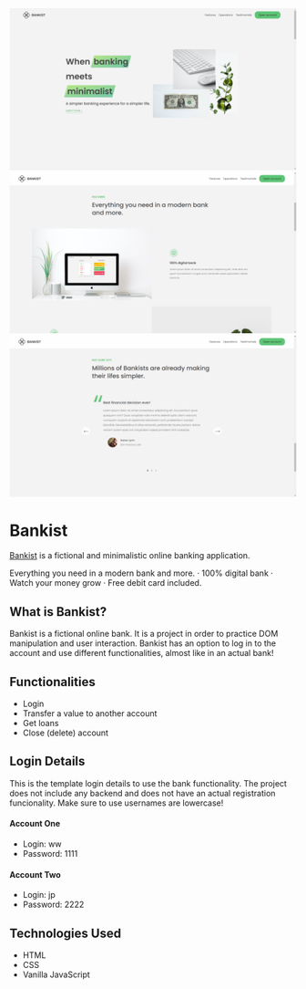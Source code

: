 <img src="https://github.com/rc1dgp/rc-bankist/blob/main/bankist-main/img/project-preview-01.png?raw=true" ></img>
<img src="https://github.com/rc1dgp/rc-bankist/blob/main/bankist-main/img/project-preview-02.png?raw=true" ></img>
<img src="https://github.com/rc1dgp/rc-bankist/blob/main/bankist-main/img/project-preview-03.png?raw=true" ></img>

# Bankist

<a href="https://rc-bankist.netlify.app/">Bankist</a> is a fictional and minimalistic online banking application.

Everything you need in a modern bank and more.
· 100% digital bank
· Watch your money grow
· Free debit card included.

## What is Bankist?

Bankist is a fictional online bank. It is a project in order to practice DOM manipulation and user interaction. Bankist has an option to log in to the account and use different functionalities, almost like in an actual bank!

## Functionalities

- Login
- Transfer a value to another account
- Get loans
- Close (delete) account

## Login Details

This is the template login details to use the bank functionality. The project does not include any backend and does not have an actual registration funcionality. Make sure to use usernames are lowercase!

#### Account One

- Login: ww
- Password: 1111

#### Account Two

- Login: jp
- Password: 2222

## Technologies Used

- HTML
- CSS
- Vanilla JavaScript
